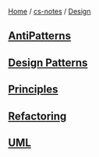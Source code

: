 [Home](https://mengxianbin.github.io) /
[cs-notes](https://mengxianbin.github.io/cs-notes/site) /
[Design](https://mengxianbin.github.io/cs-notes/site/Design)

## [AntiPatterns](https://mengxianbin.github.io/cs-notes/site/Design/AntiPatterns/)

## [Design Patterns](https://mengxianbin.github.io/cs-notes/site/Design/Design%20Patterns/)

## [Principles](https://mengxianbin.github.io/cs-notes/site/Design/Principles/)

## [Refactoring](https://mengxianbin.github.io/cs-notes/site/Design/Refactoring/)

## [UML](https://mengxianbin.github.io/cs-notes/site/Design/UML/)
